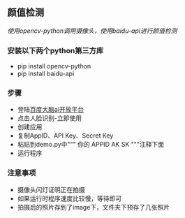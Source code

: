 ## 颜值检测
*使用opencv-python调用摄像头，使用baidu-api进行颜值检测*

### 安装以下两个python第三方库
* pip install opencv-python
* pip install baidu-api

### 步骤
* 登陆[百度大脑ai开放平台](https://ai.baidu.com/tech/face "超链接title")
* 点击人脸识别-立即使用
* 创建应用
* 复制AppID、API Key、Secret Key
* 粘贴到demo.py中""" 你的 APPID AK SK """注释下面
* 运行程序
### 注意事项
* 摄像头闪灯证明正在拍摄
* 如果运行时程序速度比较慢，等待即可
* 拍摄后的照片存到了image下，文件夹下预存了几张照片